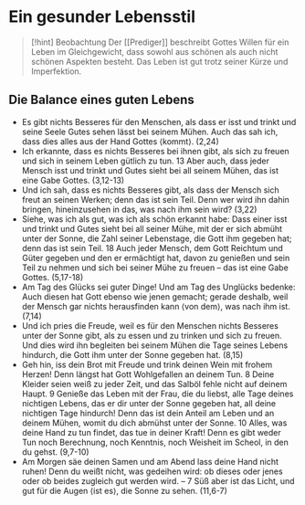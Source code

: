 # Ein gesunder Lebensstil

> [!hint] Beobachtung
> Der [[Prediger]] beschreibt Gottes Willen für ein Leben im Gleichgewicht, dass sowohl aus schönen als auch nicht schönen Aspekten besteht. Das Leben ist gut trotz seiner Kürze und Imperfektion.

## Die Balance eines guten Lebens

- Es gibt nichts Besseres für den Menschen, als dass er isst und trinkt und seine Seele Gutes sehen lässt bei seinem Mühen. Auch das sah ich, dass dies alles aus der Hand Gottes ⟨kommt⟩. (2,24)
- Ich erkannte, dass es nichts Besseres bei ihnen gibt, als sich zu freuen und sich in seinem Leben gütlich zu tun. 13 Aber auch, dass jeder Mensch isst und trinkt und Gutes sieht bei all seinem Mühen, das ist eine Gabe Gottes. (3,12-13)
- Und ich sah, dass es nichts Besseres gibt, als dass der Mensch sich freut an seinen Werken; denn das ist sein Teil. Denn wer wird ihn dahin bringen, hineinzusehen in das, was nach ihm sein wird? (3,22)
- Siehe, was ich als gut, was ich als schön erkannt habe: Dass einer isst und trinkt und Gutes sieht bei all seiner Mühe, mit der er sich abmüht unter der Sonne, die Zahl seiner Lebenstage, die Gott ihm gegeben hat; denn das ist sein Teil. 18 Auch jeder Mensch, dem Gott Reichtum und Güter gegeben und den er ermächtigt hat, davon zu genießen und sein Teil zu nehmen und sich bei seiner Mühe zu freuen – das ist eine Gabe Gottes. (5,17-18)
- Am Tag des Glücks sei guter Dinge! Und am Tag des Unglücks bedenke: Auch diesen hat Gott ebenso wie jenen gemacht; gerade deshalb, weil der Mensch gar nichts herausfinden kann ⟨von dem⟩, was nach ihm ist. (7,14)
- Und ich pries die Freude, weil es für den Menschen nichts Besseres unter der Sonne gibt, als zu essen und zu trinken und sich zu freuen. Und dies wird ihn begleiten bei seinem Mühen die Tage seines Lebens hindurch, die Gott ihm unter der Sonne gegeben hat. (8,15)
- Geh hin, iss dein Brot mit Freude und trink deinen Wein mit frohem Herzen! Denn längst hat Gott Wohlgefallen an deinem Tun. 8 Deine Kleider seien weiß zu jeder Zeit, und das Salböl fehle nicht auf deinem Haupt. 9 Genieße das Leben mit der Frau, die du liebst, alle Tage deines nichtigen Lebens, das er dir unter der Sonne gegeben hat, all deine nichtigen Tage hindurch! Denn das ist dein Anteil am Leben und an deinem Mühen, womit du dich abmühst unter der Sonne. 10 Alles, was deine Hand zu tun findet, das tue in deiner Kraft! Denn es gibt weder Tun noch Berechnung, noch Kenntnis, noch Weisheit im Scheol, in den du gehst. (9,7-10)
- Am Morgen säe deinen Samen und am Abend lass deine Hand nicht ruhen! Denn du weißt nicht, was gedeihen wird: ob dieses oder jenes oder ob beides zugleich gut werden wird. – 7 Süß aber ist das Licht, und gut für die Augen ⟨ist es⟩, die Sonne zu sehen. (11,6-7)